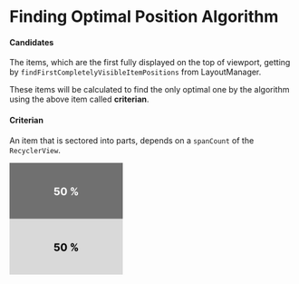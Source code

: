 # Finding Optimal Position Algorithm

#### Candidates
The items, which are the first fully displayed on the top of viewport, getting by `findFirstCompletelyVisibleItemPositions` from LayoutManager.

These items will be calculated to find the only optimal one by the algorithm using the above item called **criterian**.

#### Criterian
An item that is sectored into parts, depends on a `spanCount` of the `RecyclerView`.

<img src="/doc/asset/criterian.svg" width="200">




